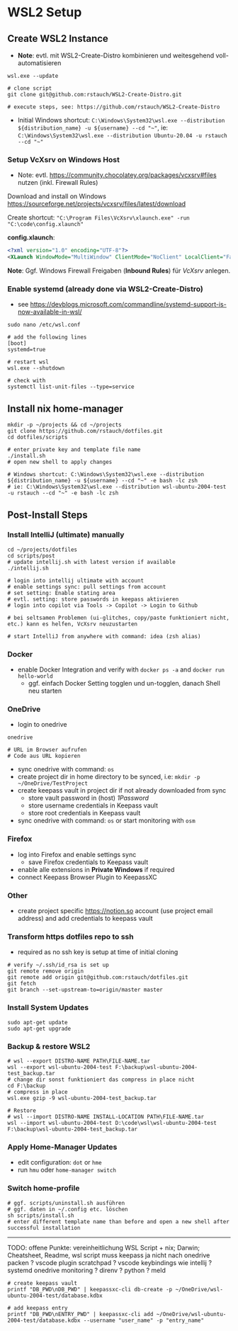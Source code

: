 # WSL2 Setup
## Create WSL2 Instance
- **Note**: evtl. mit WSL2-Create-Distro kombinieren und weitesgehend voll-automatisieren 

```shell
wsl.exe --update

# clone script
git clone git@github.com:rstauch/WSL2-Create-Distro.git

# execute steps, see: https://github.com/rstauch/WSL2-Create-Distro
```

- Initial Windows shortcut: `C:\Windows\System32\wsl.exe --distribution ${distribution_name} -u ${username} --cd "~"`, ie: `C:\Windows\System32\wsl.exe --distribution Ubuntu-20.04 -u rstauch --cd "~"`

### Setup VcXsrv on Windows Host
- Note: evtl. https://community.chocolatey.org/packages/vcxsrv#files nutzen (inkl. Firewall Rules) 

Download and install on Windows https://sourceforge.net/projects/vcxsrv/files/latest/download

Create shortcut: `"C:\Program Files\VcXsrv\xlaunch.exe" -run "C:\code\config.xlaunch"`

**config.xlaunch**:
```xml
<?xml version="1.0" encoding="UTF-8"?>
<XLaunch WindowMode="MultiWindow" ClientMode="NoClient" LocalClient="False" Display="-1" LocalProgram="xcalc" RemoteProgram="xterm" RemotePassword="" PrivateKey="" RemoteHost="" RemoteUser="" XDMCPHost="" XDMCPBroadcast="False" XDMCPIndirect="False" Clipboard="True" ClipboardPrimary="False" ExtraParams="" Wgl="False" DisableAC="True" XDMCPTerminate="False"/>
```
**Note**: Ggf. Windows Firewall Freigaben (**Inbound Rules**) für *VcXsrv* anlegen.
  

### Enable systemd (already done via WSL2-Create-Distro)
- see https://devblogs.microsoft.com/commandline/systemd-support-is-now-available-in-wsl/
```shell
sudo nano /etc/wsl.conf

# add the following lines
[boot]
systemd=true
```
```shell
# restart wsl
wsl.exe --shutdown

# check with
systemctl list-unit-files --type=service
```

## Install nix home-manager
```shell
mkdir -p ~/projects && cd ~/projects
git clone https://github.com/rstauch/dotfiles.git
cd dotfiles/scripts

# enter private key and template file name
./install.sh
# open new shell to apply changes

# Windows shortcut: C:\Windows\System32\wsl.exe --distribution ${distribution_name} -u ${username} --cd "~" -e bash -lc zsh
# ie: C:\Windows\System32\wsl.exe --distribution wsl-ubuntu-2004-test -u rstauch --cd "~" -e bash -lc zsh
```

## Post-Install Steps

### Install IntelliJ (ultimate) manually
```shell
cd ~/projects/dotfiles
cd scripts/post
# update intellij.sh with latest version if available
./intellij.sh

# login into intellij ultimate with account
# enable settings sync: pull settings from account
# set setting: Enable stating area
# evtl. setting: store passwords in keepass aktivieren
# login into copilot via Tools -> Copilot -> Login to Github

# bei seltsamen Problemen (ui-glitches, copy/paste funktioniert nicht, etc.) kann es helfen, VcXsrv neuzustarten

# start IntelliJ from anywhere with command: idea (zsh alias)
```

### Docker
- enable Docker Integration and verify with `docker ps -a` and `docker run hello-world`
  - ggf. einfach Docker Setting togglen und un-togglen, danach Shell neu starten

### OneDrive
- login to onedrive
```shell
onedrive 

# URL im Browser aufrufen
# Code aus URL kopieren
```
- sync onedrive with command: `os`
- create project dir in home directory to be synced, i.e: `mkdir -p ~/OneDrive/TestProject`
- create keepass vault in project dir if not already downloaded from sync
  - store vault password in (host) *1Password*
  - store username credentials in Keepass vault
  - store root credentials in Keepass vault
- sync onedrive with command: `os` or start monitoring with `osm`


### Firefox
- log into Firefox and enable settings sync
  - save Firefox credentials to Keepass vault
- enable alle extensions in **Private Windows** if required
- connect Keepass Browser Plugin to KeepassXC  

### Other
- create project specific https://notion.so account (use project email address) and add credentials to keepass vault

### Transform https dotfiles repo to ssh
- required as no ssh key is setup at time of initial cloning
```shell
# verify ~/.ssh/id_rsa is set up
git remote remove origin
git remote add origin git@github.com:rstauch/dotfiles.git
git fetch
git branch --set-upstream-to=origin/master master
```

### Install System Updates
```shell
sudo apt-get update
sudo apt-get upgrade
```

### Backup & restore WSL2
```shell
# wsl --export DISTRO-NAME PATH\FILE-NAME.tar
wsl --export wsl-ubuntu-2004-test F:\backup\wsl-ubuntu-2004-test_backup.tar
# change dir sonst funktioniert das compress in place nicht
cd F:\backup
# compress in place
wsl.exe gzip -9 wsl-ubuntu-2004-test_backup.tar

# Restore
# wsl --import DISTRO-NAME INSTALL-LOCATION PATH\FILE-NAME.tar
wsl --import wsl-ubuntu-2004-test D:\code\wsl\wsl-ubuntu-2004-test F:\backup\wsl-ubuntu-2004-test_backup.tar
```

### Apply Home-Manager Updates
- edit configuration: `dot` or `hme`
- run `hmu` oder `home-manager switch`

### Switch home-profile
```shell
# ggf. scripts/uninstall.sh ausführen
# ggf. daten in ~/.config etc. löschen
sh scripts/install.sh
# enter different template name than before and open a new shell after successful installation
```

---

TODO: offene Punkte: vereinheitlichung WSL Script + nix; Darwin; Cheatsheet, Readme,  wsl script muss keepass ja nicht nach onedrive packen
? vscode plugin scratchpad
? vscode keybindings wie intellij
? systemd onedrive monitoring
? direnv
? python
? meld

```shell
# create keepass vault
printf "DB_PWD\nDB_PWD" | keepassxc-cli db-create -p ~/OneDrive/wsl-ubuntu-2004-test/database.kdbx

# add keepass entry
printf "DB_PWD\nENTRY_PWD" | keepassxc-cli add ~/OneDrive/wsl-ubuntu-2004-test/database.kdbx --username "user_name" -p "entry_name"
```